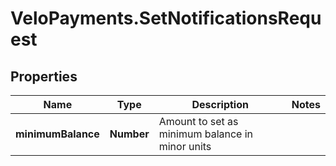 # VeloPayments.SetNotificationsRequest

## Properties

Name | Type | Description | Notes
------------ | ------------- | ------------- | -------------
**minimumBalance** | **Number** | Amount to set as minimum balance in minor units | 


